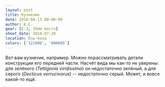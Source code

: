 ```yaml
---
layout: post
title: Кузнечик
date: 2018-08-13 00:00:00
author: К.С.
gear: [E-3, 35mm macro]
shoot_date: 2018-07-29
location: Ёль-база
colors: ['12100b', '080605']
---
```

Вот вам кузнечик, например. Можно порассматривать детали конструкции его передней части. Насчёт вида мы как-то не уверены: для зелёного (_Tettigonia viridissima_) он недостаточно зелёный, а для серого (_Decticus verrucivorus_) -- недостаточно серый. Может, и вовсе какой-то ещё.
